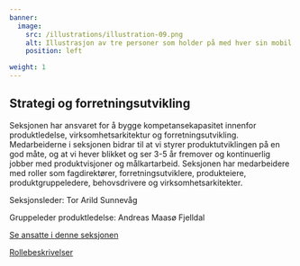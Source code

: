 ```yaml
---
banner:
  image:
    src: /illustrations/illustration-09.png
    alt: Illustrasjon av tre personer som holder på med hver sin mobil
    position: left

weight: 1
---
```


## Strategi og forretnings­utvikling

Seksjonen har ansvaret for å bygge kompetansekapasitet innenfor produktledelse, virksomhetsarkitektur og forretningsutvikling. 
Medarbeiderne i seksjonen bidrar til at vi styrer produktutviklingen på en god måte, og at vi hever blikket og ser 3-5 år fremover og kontinuerlig jobber med produktvisjoner og målkartarbeid. Seksjonen har medarbeidere med roller som fagdirektører, forretningsutviklere, produkteiere, produktgruppeledere, behovsdrivere og virksomhetsarkitekter.

Seksjonsleder: Tor Arild Sunnevåg

Gruppeleder produktledelse: Andreas Maasø Fjelldal

[Se ansatte i denne seksjonen](https://digdir.sharepoint.com/SitePages/Brukeropple.aspx)

[Rollebeskrivelser](https://digdir.sharepoint.com/:f:/r/sites/DigdirDGT/Delte%20dokumenter/Rollebeskrivelser,%20nye,%20Arbeidsomr%C3%A5de/Rollebeskrivelser%20BOD?csf=1&web=1&e=1ITt9x)
